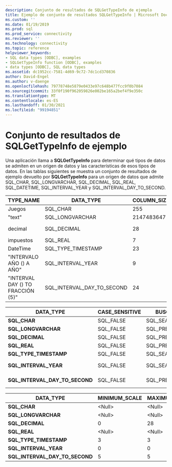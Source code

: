 ```yaml
---
description: Conjunto de resultados de SQLGetTypeInfo de ejemplo
title: Ejemplo de conjunto de resultados SQLGetTypeInfo | Microsoft Docs
ms.custom: ''
ms.date: 01/19/2019
ms.prod: sql
ms.prod_service: connectivity
ms.reviewer: ''
ms.technology: connectivity
ms.topic: reference
helpviewer_keywords:
- SQL data types [ODBC], examples
- SQLGetTypeInfo function [ODBC], examples
- data types [ODBC], SQL data types
ms.assetid: dc1952cc-7581-4d69-9c72-7dc1cd370836
author: David-Engel
ms.author: v-daenge
ms.openlocfilehash: 79778748e5879e0433e97c648b477fcc9f0b7084
ms.sourcegitcommit: 33f0f190f962059826e002be165a2bef4f9e350c
ms.translationtype: MT
ms.contentlocale: es-ES
ms.lasthandoff: 01/30/2021
ms.locfileid: "99194851"
---
```

# <a name="example-sqlgettypeinfo-result-set"></a>Conjunto de resultados de SQLGetTypeInfo de ejemplo
Una aplicación llama a **SQLGetTypeInfo** para determinar qué tipos de datos se admiten en un origen de datos y las características de esos tipos de datos. En las tablas siguientes se muestra un conjunto de resultados de ejemplo devuelto por **SQLGetTypeInfo** para un origen de datos que admite SQL_CHAR, SQL_LONGVARCHAR, SQL_DECIMAL, SQL_REAL, SQL_DATETIME, SQL_INTERVAL_YEAR y SQL_INTERVAL_DAY_TO_SECOND.  
  
|TYPE_NAME|DATA_TYPE|COLUMN_SIZE|LITERAL_PREFIX|LITERAL_SUFFIX|CREATE_PARAMS|NULLABLE|  
|----------------|----------------|------------------|---------------------|---------------------|--------------------|--------------|  
|Juegos|SQL_CHAR|255|"'"|"'"|longitud|SQL_TRUE|  
|"text"|SQL_LONGVARCHAR|2147483647|"'"|"'"|\<Null>|SQL_TRUE|  
|decimal|SQL_DECIMAL|28|\<Null>|\<Null>|precisión<br />escala|SQL_TRUE|  
|impuestos|SQL_REAL|7|\<Null>|\<Null>|\<Null>|SQL_TRUE|  
|DateTime|SQL_TYPE_TIMESTAMP|23|"'"|"'"|\<Null>|SQL_TRUE|  
|"INTERVALO AÑO () A AÑO"|SQL_INTERVAL_YEAR|9|"'"|"'"|precisión|SQL_TRUE|  
|"INTERVAL DAY () TO FRACCIÓN (5)"|SQL_INTERVAL_DAY_TO_SECOND|24|"'"|"'"|precisión|SQL_TRUE|  
  
|DATA_TYPE|CASE_SENSITIVE|BUSCABLE|UNSIGNED_ATTRIBUTE|FIXED_PREC_SCALE|AUTO_UNIQUE_VALUE|LOCAL_TYPE_NAME|  
|----------------|---------------------|----------------|-------------------------|------------------------|-------------------------|-----------------------|  
|**SQL_CHAR**|SQL_FALSE|SQL_SEARCHABLE|\<Null>|SQL_FALSE|\<Null>|Juegos|  
|**SQL_LONGVARCHAR**|SQL_FALSE|SQL_PRED_CHAR|\<Null>|SQL_FALSE|\<Null>|"text"|  
|**SQL_DECIMAL**|SQL_FALSE|SQL_PRED_BASIC|SQL_FALSE|SQL_FALSE|SQL_FALSE|decimal|  
|**SQL_REAL**|SQL_FALSE|SQL_PRED_BASIC|SQL_FALSE|SQL_FALSE|SQL_FALSE|impuestos|  
|**SQL_TYPE_TIMESTAMP**|SQL_FALSE|SQL_SEARCHABLE|\<Null>|SQL_FALSE|\<Null>|DateTime|  
|**SQL_INTERVAL_YEAR**|SQL_FALSE|SQL_SEARCHABLE|\<Null>|SQL_FALSE|\<Null>|"INTERVALO AÑO () A AÑO"|  
|**SQL_INTERVAL_DAY_TO_SECOND**|SQL_FALSE|SQL_PRED_BASIC|\<Null>|SQL_FALSE|\<Null>|"INTERVAL DAY () TO FRACCIÓN (5)"|  
  
|DATA_TYPE|MINIMUM_SCALE|MAXIMUM_SCALE|SQL_DATA_TYPE|SQL_DATETIME_SUB|NUM_PREC_RADIX|INTERVAL_PRECISION|  
|----------------|--------------------|--------------------|---------------------|------------------------|----------------------|-------------------------|  
|**SQL_CHAR**|\<Null>|\<Null>|SQL_CHAR|\<Null>|\<Null>|\<Null>|  
|**SQL_LONGVARCHAR**|\<Null>|\<Null>|SQL_LONGVARCHAR|\<Null>|\<Null>|\<Null>|  
|**SQL_DECIMAL**|0|28|SQL_DECIMAL|\<Null>|10|\<Null>|  
|**SQL_REAL**|\<Null>|\<Null>|SQL_REAL|\<Null>|10|\<Null>|  
|**SQL_TYPE_TIMESTAMP**|3|3|SQL_DATETIME|SQL_CODE_TIMESTAMP|\<Null>|12|  
|**SQL_INTERVAL_YEAR**|0|0|SQL_INTERVAL|SQL_CODE_INTERVALYEAR|\<Null>|9|  
|**SQL_INTERVAL_DAY_TO_SECOND**|5|5|SQL_INTERVAL|SQL_CODE_INTERVALDAY_TO_SECOND|\<Null>|9|
